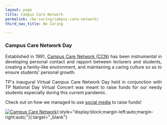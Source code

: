 ```yaml
---
layout: page
title: Campus Care Network
permalink: /be-caring/campus-care-network/
third_nav_title: Be Caring

---
```

### Campus Care Network Day ###
<div style="text-align: justify">
    <p>
Established in 1991, <a href="https://www.tp.edu.sg/life-at-tp/a-caring-campus.html#campus-care-network" target="_blank">Campus Care Network (CCN)</a> has been instrumental in developing personal contact and rapport between lecturers and students, creating a family-like environment, and maintaining a caring culture so as to ensure students' personal growth.  
    </p>
    <p>
TP's inaugural Virtual Campus Care Network Day held in conjunction with TP National Day Virtual Concert was meant to raise funds for our needy students especially during this current pandemic.
    </p>
    <p>
Check out on how we managed to use <a href="https://www.instagram.com/e_ccnday/" target="_blank">social media</a> to raise funds!
    </p>
</div>

[![Campus Care Network]({{site.baseurl}}/images/BeInvolved-ccn_1.JPG)](https://www.instagram.com/e_ccnday/){:style="display:block;margin-left:auto;margin-right:auto;"}{:target="_blank"}
